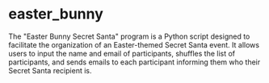 # easter_bunny
 The "Easter Bunny Secret Santa" program is a Python script designed to facilitate the organization of an Easter-themed Secret Santa event. It allows users to input the name and email of participants, shuffles the list of participants, and sends emails to each participant informing them who their Secret Santa recipient is.
